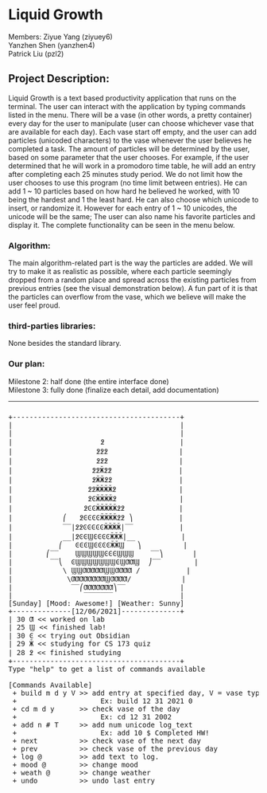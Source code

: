 # Liquid Growth
Members:
Ziyue Yang (ziyuey6) <br>
Yanzhen Shen (yanzhen4) <br>
Patrick Liu (pzl2) <br>

## Project Description: 
Liquid Growth is a text based productivity application that runs on the terminal. The user can interact with the application by typing commands listed in the menu. There will be a vase (in other words, a pretty container) every day for the user to manipulate (user can choose whichever vase that are available for each day). Each vase start off empty, and the user can add particles (unicoded characters) to the vase whenever the user believes he completed a task. The amount of particles will be determined by the user, based on some parameter that the user chooses. For example, if the user determined that he will work in a promodoro time table, he will add an entry after completing each 25 minutes study period. We do not limit how the user chooses to use this program (no time limit between entries). He can add 1 ~ 10 particles based on how hard he believed he worked, with 10 being the hardest and 1 the least hard. He can also choose which unicode to insert, or randomize it. However for each entry of 1 ~ 10 unicodes, the unicode will be the same; The user can also name his favorite particles and display it. The complete functionality can be seen in the menu below. 

### Algorithm:
The main algorithm-related part is the way the particles are added. We will try to make it as realistic as possible, where each particle seemingly dropped from a random place and spread across the existing particles from previous entries (see the visual demonstration below). A fun part of it is that the particles can overflow from the vase, which we believe will make the user feel proud.

### third-parties libraries: 
None besides the standard library.

### Our plan: 
Milestone 2: half done (the entire interface done) <br>
Milestone 3: fully done (finalize each detail, add documentation)

------------

### 
<pre>
+----------------------------------------+
|                                        |
|                                        |
|                     ߶                  |
|                    ߶߶߶                 |
|                    ߶߶߶                 |
|                   ߶߶Ӂ߶߶                |
|                   ߶ӁӁ߶߶                |
|                  ߶߶ӁӁӁӁ߶               |
|                  ߶ϾӁӁӁӁ߶               |
|                 ߶ϾϾӁӁӁӁӁ߶߶             |
|            ⎛   ߶ϾϾϾϾӁӁӁӁ߶߶ ⎞           |
|            ‾‾|߶߶ϾϾϾϾϾӁӁӁӁ|‾‾           |
|            __|߶ϾϾϢϾϾϾϾӁӁӁ|__           |
|           ⎛   ϾϾϾϢϾϾϾϾӁӁϢ   ⎞          |
|        ⎛‾‾    ϢϢϢϢϢϾϾϾϢϢϢ    ‾‾⎞       |
|         ‾‾⎝  ϾϢϢϢϢϢϢϢϾϢƢƢϢ  ⎠‾‾        |
|            \ ϢϢƢƢƢƢƢϢϢƢƢƢƢ /           |
|             \ƢƢƢƢƢƢƢƢϢƢƢƢƢ/            |
|              ‾‾⎛ƢƢƢƢƢƢƢ⎞‾‾             |
|                 ‾‾‾‾‾‾‾                |
[Sunday] [Mood: Awesome!] [Weather: Sunny]
+--------------[12/06/2021]--------------+
| 30 Ƣ << worked on lab
| 25 Ϣ << finished lab!
| 30 Ͼ << trying out Obsidian
| 29 Ӂ << studying for CS 173 quiz
| 28 ߶ << finished studying
+----------------------------------------+
Type "help" to get a list of commands available

[Commands Available]
 + build m d y V >> add entry at specified day, V = vase type
 +                    Ex: build 12 31 2021 0
 + cd m d y      >> check vase of the day
 +                    Ex: cd 12 31 2002
 + add n # T     >> add num unicode log_text
 +                    Ex: add 10 $ Completed HW!
 + next          >> check vase of the next day
 + prev          >> check vase of the previous day
 + log @         >> add text to log.
 + mood @        >> change mood
 + weath @       >> change weather
 + undo          >> undo last entry
 </pre>